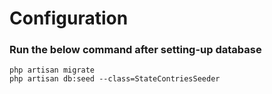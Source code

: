 # Configuration

### Run the below command after setting-up database
```shell
php artisan migrate
php artisan db:seed --class=StateContriesSeeder
```
